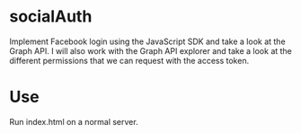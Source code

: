 # socialAuth
Implement Facebook login using the JavaScript SDK and take a look at the Graph API. I will also work with the Graph API explorer and take a look at the different permissions that we can request with the access token.

# Use
Run index.html on a normal server.
